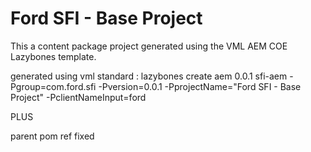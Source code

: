 # Ford SFI - Base Project

This a content package project generated using the VML AEM COE Lazybones template.

generated using vml standard : 
lazybones create aem 0.0.1 sfi-aem -Pgroup=com.ford.sfi -Pversion=0.0.1 -PprojectName="Ford SFI - Base Project" -PclientNameInput=ford

PLUS 

parent pom ref fixed
